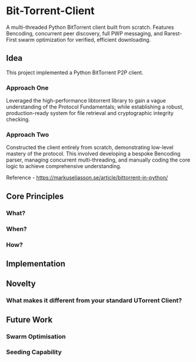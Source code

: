 # Bit-Torrent-Client
A multi-threaded Python BitTorrent client built from scratch. Features Bencoding, concurrent peer discovery, full PWP messaging, and Rarest-First swarm optimization for verified, efficient downloading. 

## Idea
This project implemented a Python BitTorrent P2P client.

### Approach One 
Leveraged the high-performance libtorrent library to gain a vague understanding of the Protocol Fundamentals; while establishing a robust, production-ready system for file retrieval and cryptographic integrity checking. 

### Approach Two 
Constructed the client entirely from scratch, demonstrating low-level mastery of the protocol. This involved developing a bespoke Bencoding parser, managing concurrent multi-threading, and manually coding the core logic to achieve comprehensive understanding.

Reference - https://markuseliasson.se/article/bittorrent-in-python/

## Core Principles
### What? 
### When?
### How?


## Implementation


## Novelty
### What makes it different from your standard UTorrent Client?

## Future Work
### Swarm Optimisation
### Seeding Capability
